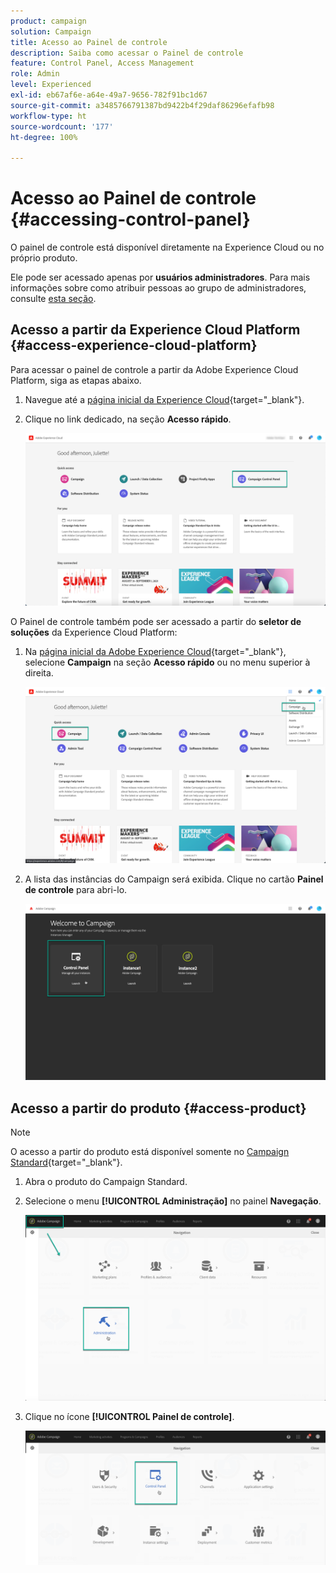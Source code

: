 ```yaml
---
product: campaign
solution: Campaign
title: Acesso ao Painel de controle
description: Saiba como acessar o Painel de controle
feature: Control Panel, Access Management
role: Admin
level: Experienced
exl-id: eb67af6e-a64e-49a7-9656-782f91bc1d67
source-git-commit: a3485766791387bd9422b4f29daf86296efafb98
workflow-type: ht
source-wordcount: '177'
ht-degree: 100%

---
```


# Acesso ao Painel de controle {#accessing-control-panel}

O painel de controle está disponível diretamente na Experience Cloud ou no próprio produto.

Ele pode ser acessado apenas por **usuários administradores**. Para mais informações sobre como atribuir pessoas ao grupo de administradores, consulte [esta seção](../../discover/using/managing-permissions.md).

## Acesso a partir da Experience Cloud Platform {#access-experience-cloud-platform}

Para acessar o painel de controle a partir da Adobe Experience Cloud Platform, siga as etapas abaixo.

1. Navegue até a [página inicial da Experience Cloud](https://experiencecloud.adobe.com/){target="_blank"}.

1. Clique no link dedicado, na seção **Acesso rápido**.

   ![](assets/do-not-localize/quickaccess.png)

O Painel de controle também pode ser acessado a partir do **seletor de soluções** da Experience Cloud Platform:

1. Na [página inicial da Adobe Experience Cloud](https://experiencecloud.adobe.com/){target="_blank"}, selecione **Campaign** na seção **Acesso rápido** ou no menu superior à direita.

   ![](assets/do-not-localize/control_panel_access1.png)

1. A lista das instâncias do Campaign será exibida. Clique no cartão **Painel de controle** para abri-lo.

   ![](assets/do-not-localize/control_panel_access2.png)

## Acesso a partir do produto {#access-product}

>[!NOTE]
>
>O acesso a partir do produto está disponível somente no [Campaign Standard](https://experienceleague.adobe.com/docs/campaign-standard/using/campaign-standard-home.html?lang=pt-BR){target="_blank"}.

1. Abra o produto do Campaign Standard.

1. Selecione o menu **[!UICONTROL Administração]** no painel **Navegação**.

   ![](assets/control_panel_access3.png)

1. Clique no ícone **[!UICONTROL Painel de controle]**.

   ![](assets/control_panel_access4.png)
